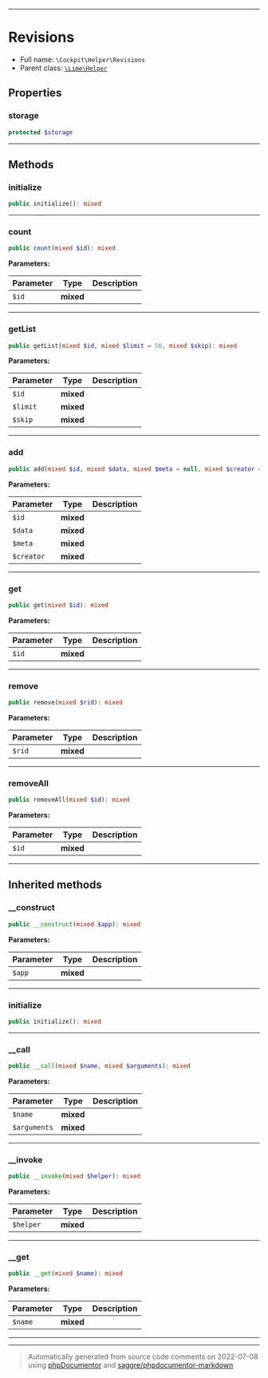 ***

# Revisions





* Full name: `\Cockpit\Helper\Revisions`
* Parent class: [`\Lime\Helper`](../../Lime/Helper.md)



## Properties


### storage



```php
protected $storage
```






***

## Methods


### initialize



```php
public initialize(): mixed
```











***

### count



```php
public count(mixed $id): mixed
```








**Parameters:**

| Parameter | Type | Description |
|-----------|------|-------------|
| `$id` | **mixed** |  |




***

### getList



```php
public getList(mixed $id, mixed $limit = 50, mixed $skip): mixed
```








**Parameters:**

| Parameter | Type | Description |
|-----------|------|-------------|
| `$id` | **mixed** |  |
| `$limit` | **mixed** |  |
| `$skip` | **mixed** |  |




***

### add



```php
public add(mixed $id, mixed $data, mixed $meta = null, mixed $creator = null): mixed
```








**Parameters:**

| Parameter | Type | Description |
|-----------|------|-------------|
| `$id` | **mixed** |  |
| `$data` | **mixed** |  |
| `$meta` | **mixed** |  |
| `$creator` | **mixed** |  |




***

### get



```php
public get(mixed $id): mixed
```








**Parameters:**

| Parameter | Type | Description |
|-----------|------|-------------|
| `$id` | **mixed** |  |




***

### remove



```php
public remove(mixed $rid): mixed
```








**Parameters:**

| Parameter | Type | Description |
|-----------|------|-------------|
| `$rid` | **mixed** |  |




***

### removeAll



```php
public removeAll(mixed $id): mixed
```








**Parameters:**

| Parameter | Type | Description |
|-----------|------|-------------|
| `$id` | **mixed** |  |




***


## Inherited methods


### __construct



```php
public __construct(mixed $app): mixed
```








**Parameters:**

| Parameter | Type | Description |
|-----------|------|-------------|
| `$app` | **mixed** |  |




***

### initialize



```php
public initialize(): mixed
```











***

### __call



```php
public __call(mixed $name, mixed $arguments): mixed
```








**Parameters:**

| Parameter | Type | Description |
|-----------|------|-------------|
| `$name` | **mixed** |  |
| `$arguments` | **mixed** |  |




***

### __invoke



```php
public __invoke(mixed $helper): mixed
```








**Parameters:**

| Parameter | Type | Description |
|-----------|------|-------------|
| `$helper` | **mixed** |  |




***

### __get



```php
public __get(mixed $name): mixed
```








**Parameters:**

| Parameter | Type | Description |
|-----------|------|-------------|
| `$name` | **mixed** |  |




***


***
> Automatically generated from source code comments on 2022-07-08 using [phpDocumentor](http://www.phpdoc.org/) and [saggre/phpdocumentor-markdown](https://github.com/Saggre/phpDocumentor-markdown)

